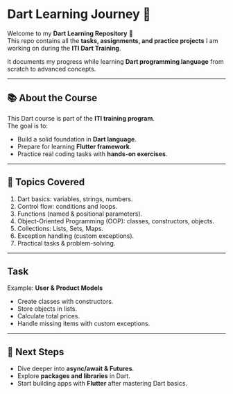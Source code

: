 # Dart Learning Journey 🚀

Welcome to my **Dart Learning Repository** 🎉  
This repo contains all the **tasks, assignments, and practice projects** I am working on during the **ITI Dart Training**.  

It documents my progress while learning **Dart programming language** from scratch to advanced concepts.

---

## 📚 About the Course
This Dart course is part of the **ITI training program**.  
The goal is to:
- Build a solid foundation in **Dart language**.
- Prepare for learning **Flutter framework**.
- Practice real coding tasks with **hands-on exercises**.

---

## 🎯 Topics Covered
1. Dart basics: variables, strings, numbers.  
2. Control flow: conditions and loops.  
3. Functions (named & positional parameters).  
4. Object-Oriented Programming (OOP): classes, constructors, objects.  
5. Collections: Lists, Sets, Maps.  
6. Exception handling (custom exceptions).  
7. Practical tasks & problem-solving.  

---

##  Task
Example: **User & Product Models**  
- Create classes with constructors.  
- Store objects in lists.  
- Calculate total prices.  
- Handle missing items with custom exceptions.  

---

## 🔮 Next Steps
- Dive deeper into **async/await & Futures**.  
- Explore **packages and libraries** in Dart.  
- Start building apps with **Flutter** after mastering Dart basics.  

